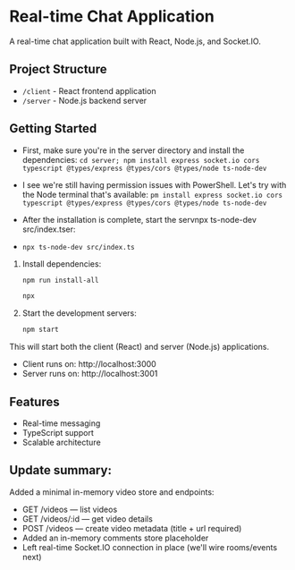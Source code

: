 # Real-time Chat Application

A real-time chat application built with React, Node.js, and Socket.IO.



## Project Structure

- `/client` - React frontend application
- `/server` - Node.js backend server

## Getting Started
- First, make sure you're in the server directory and install the dependencies:
  `cd server; npm install express socket.io cors typescript @types/express @types/cors @types/node ts-node-dev`

 - I see we're still having permission issues with PowerShell. Let's try with the Node terminal that's available:
    `pm install express socket.io cors typescript @types/express @types/cors @types/node ts-node-dev`
   
- After the installation is complete, start the servnpx ts-node-dev src/index.tser:
- `npx ts-node-dev src/index.ts`
1. Install dependencies:
   ```bash
   npm run install-all

   npx
   ```

2. Start the development servers:
   ```bash
   npm start
   ```



This will start both the client (React) and server (Node.js) applications.

- Client runs on: http://localhost:3000
- Server runs on: http://localhost:3001

## Features

- Real-time messaging
- TypeScript support
- Scalable architecture

## Update summary:

Added a minimal in-memory video store and endpoints:
- GET /videos — list videos
- GET /videos/:id — get video details
- POST /videos — create video metadata (title + url required)
- Added an in-memory comments store placeholder
- Left real-time Socket.IO connection in place (we'll wire rooms/events next)
